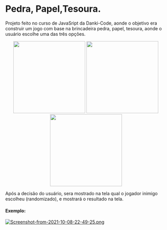 # Pedra, Papel,Tesoura.
Projeto feito no curso de JavaSript da Danki-Code, aonde o objetivo era construir um jogo com base na brincadeira pedra, papel, tesoura, aonde o usuário escolhe uma das três opções.

<div align="center">
  <img width="225px" height="225px" src="https://i.postimg.cc/L8Yzzgm2/rock.png">
  <img width="225px" height="225px" src="https://i.postimg.cc/3NkwPpSw/paper.png">
  <img width="225px" height="225px" src="https://i.postimg.cc/QNzCc4CK/scissor.png">
</div>

Após a decisão do usuário, sera mostrado na tela qual o jogador inimigo escolheu (randomizado), e mostrará o resultado na tela.

#### Exemplo:
[![Screenshot-from-2021-10-08-22-49-25.png](https://i.postimg.cc/Ls4s92r1/Screenshot-from-2021-10-08-22-49-25.png)](https://postimg.cc/LJ7SvK49)






